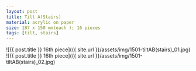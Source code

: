 ```yaml
---
layout: post
title: Tilt A(Stairs)
material: acrylic on paper
size: 187 x 150 mm(each ); 16 pieces
tags: [tilt, stairs]
---
```


![{{ post.title }} 16th piece]({{ site.url }}/assets/img/1501-tiltAB(stairs)_01.jpg)
![{{ post.title }} 16th piece]({{ site.url }}/assets/img/1501-tiltAB(stairs)_02.jpg)
